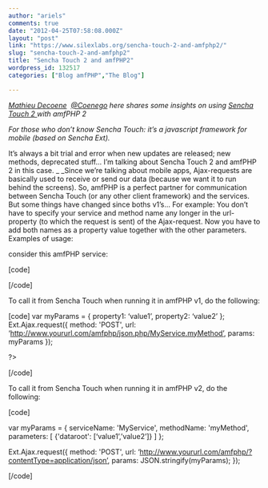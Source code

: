 ```yaml
---
author: "ariels"
comments: true
date: "2012-04-25T07:58:08.000Z"
layout: "post"
link: "https://www.silexlabs.org/sencha-touch-2-and-amfphp2/"
slug: "sencha-touch-2-and-amfphp2"
title: "Sencha Touch 2 and amfPHP2"
wordpress_id: 132517
categories: ["Blog amfPHP","The Blog"]

---
```

_[Mathieu Decoene](http://creativeskills.be/user/Coenego/)  [@Coenego](https://twitter.com/Coenego) here shares some insights on using [Sencha Touch 2 ](http://www.sencha.com/products/touch/)with amfPHP 2_

_For those who don’t know Sencha Touch: it’s a javascript framework for mobile (based on Sencha_
_Ext)._

It’s always a bit trial and error when new updates are released; new methods, deprecated stuff... I’m
talking about Sencha Touch 2 and amfPHP 2 in this case.
_
_Since we’re talking about mobile apps, Ajax-requests are basically used to receive or send our
data (because we want it to run behind the screens). So, amfPHP is a perfect partner for
communication between Sencha Touch (or any other client framework) and the services.
But some things have changed since boths v1’s... For example: You don’t have to specify your service and
method name any longer in the url-property (to which the request is sent) of the Ajax-request. Now
you have to add both names as a property value together with the other parameters.
Examples of usage:

consider this amfPHP service:

[code]
<!--?php class MyService{ function myMethod($data){ // do something with property1 } } ?-->

[/code]

To call it from Sencha Touch when running it in amfPHP v1, do the following:

[code]
var myParams = {
property1: ‘value1’,
property2: ‘value2’
};
Ext.Ajax.request({
method: 'POST',
url: ‘http://www.yoururl.com/amfphp/json.php/MyService.myMethod’,
params: myParams
});

?>

[/code]

To call it from Sencha Touch when running it in amfPHP v2, do the following:

[code]

var myParams = {
serviceName: 'MyService',
methodName: 'myMethod',
parameters: [
{'dataroot': [‘value1’,’value2’]}
]
};

Ext.Ajax.request({
method: 'POST',
url: ‘http://www.yoururl.com/amfphp/?contentType=application/json’,
params: JSON.stringify(myParams);
});

[/code]

